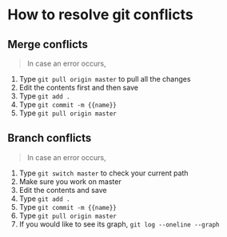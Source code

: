 # How to resolve git conflicts
## Merge conflicts
> In case an error occurs, 
1. Type `git pull origin master` to pull all the changes
2. Edit the contents first and then save
3. Type `git add .`
4. Type `git commit -m {{name}}`
5. Type `git pull origin master`
## Branch conflicts
> In case an error occurs,
1. Type `git switch master` to check your current path
2. Make sure you work on master 
3. Edit the contents and save
4. Type `git add .`
5. Type `git commit -m {{name}}`
6. Type `git pull origin master`
7. If you would like to see its graph, `git log --oneline --graph`